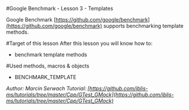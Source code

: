 #Google Benchmark - Lesson 3 - Templates

Google Benchmark [https://github.com/google/benchmark](https://github.com/google/benchmark) supports benchmarking template methods.

#Target of this lesson
After this lesson you will know how to:
- benchmark template methods

#Used methods, macros & objects
- BENCHMARK_TEMPLATE

*Author: Marcin Serwach*
*Tutorial: [https://github.com/iblis-ms/tutorials/tree/master/Cpp/GTest_GMock](https://github.com/iblis-ms/tutorials/tree/master/Cpp/GTest_GMock)*

